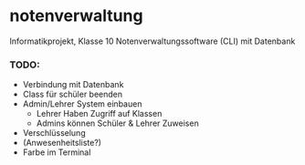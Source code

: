 # notenverwaltung
Informatikprojekt, Klasse 10 Notenverwaltungssoftware (CLI) mit Datenbank

### TODO:
- Verbindung mit Datenbank
- Class für schüler beenden
- Admin/Lehrer System einbauen
  - Lehrer Haben Zugriff auf Klassen
  - Admins können Schüler & Lehrer Zuweisen
- Verschlüsselung
- (Anwesenheitsliste?)
- Farbe im Terminal
